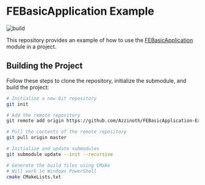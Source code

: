 # FEBasicApplication Example

![build](https://github.com/Azzinoth/FEBasicApplication-Example/actions/workflows/Build.yml/badge.svg?branch=master)

This repository provides an example of how to use the [FEBasicApplication](https://github.com/Azzinoth/FEBasicApplication/) module in a project. 

## Building the Project

Follow these steps to clone the repository, initialize the submodule, and build the project:

```bash
# Initialize a new Git repository
git init

# Add the remote repository
git remote add origin https://github.com/Azzinoth/FEBasicApplication-Example

# Pull the contents of the remote repository
git pull origin master

# Initialize and update submodules
git submodule update --init --recursive

# Generate the build files using CMake
# Will work in Windows PowerShell
cmake CMakeLists.txt
